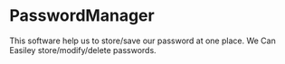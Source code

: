 # PasswordManager 
This software help us to store/save our password at one place.
We Can Easiley store/modify/delete passwords.
